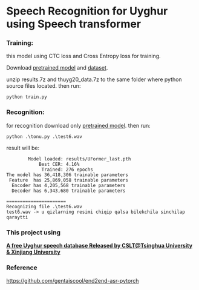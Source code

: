 # Speech Recognition for Uyghur using Speech transformer

### Training:

this model using CTC loss and Cross Entropy loss for training.

Download [pretrained model](https://github.com/gheyret/uyghur-asr-transformer/releases/download/premodel/results.7z) and [dataset](https://github.com/gheyret/uyghur-asr-ctc/releases/download/data/thuyg20_data.7z).

unzip results.7z and thuyg20_data.7z to the same folder where python source files located. then run:
```
python train.py
```

### Recognition:

for recognition download only [pretrained model](https://github.com/gheyret/uyghur-asr-transformer/releases/download/premodel/results.7z). then run:

```
python .\tonu.py .\test6.wav
```
result will be:
```
        Model loaded: results/UFormer_last.pth
            Best CER: 4.16%
             Trained: 276 epochs
The model has 36,418,306 trainable parameters
 Feature  has 25,869,058 trainable parameters
  Encoder has 4,205,568 trainable parameters
  Decoder has 6,343,680 trainable parameters

======================
Recognizing file .\test6.wav
test6.wav -> u qizlarning resimi chiqip qalsa bilekchila sinchilap qaraytti
```

### This project using 

[**A free Uyghur speech database Released by CSLT@Tsinghua University & Xinjiang University**](http://www.openslr.org/22/)


### Reference
https://github.com/gentaiscool/end2end-asr-pytorch


